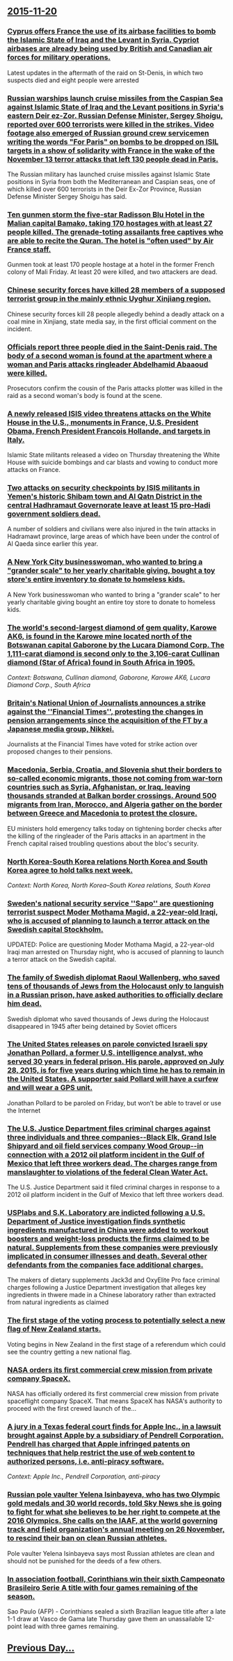 ## [2015-11-20](/news/2015/11/20/index.md)

### [Cyprus offers France the use of its airbase facilities to bomb the Islamic State of Iraq and the Levant in Syria. Cypriot airbases are already being used by British and Canadian air forces for military operations. ](/news/2015/11/20/cyprus-offers-france-the-use-of-its-airbase-facilities-to-bomb-the-islamic-state-of-iraq-and-the-levant-in-syria-cypriot-airbases-are-alrea.md)
Latest updates in the aftermath of the raid on St-Denis, in which two suspects died and eight people were arrested

### [Russian warships launch cruise missiles from the Caspian Sea against Islamic State of Iraq and the Levant positions in Syria's eastern Deir ez-Zor. Russian Defense Minister, Sergey Shoigu, reported over 600 terrorists were killed in the strikes. Video footage also emerged of Russian ground crew servicemen writing the words "For Paris" on bombs to be dropped on ISIL targets in a show of solidarity with France in the wake of the November 13 terror attacks that left 130 people dead in Paris. ](/news/2015/11/20/russian-warships-launch-cruise-missiles-from-the-caspian-sea-against-islamic-state-of-iraq-and-the-levant-positions-in-syria-s-eastern-deir.md)
The Russian military has launched cruise missiles against Islamic State positions in Syria from both the Mediterranean and Caspian seas, one of which killed over 600 terrorists in the Deir Ex-Zor Province, Russian Defense Minister Sergey Shoigu has said.

### [Ten gunmen storm the five-star Radisson Blu Hotel in the Malian capital Bamako, taking 170 hostages with at least 27 people killed. The grenade-toting assailants free captives who are able to recite the Quran. The hotel is "often used" by Air France staff. ](/news/2015/11/20/ten-gunmen-storm-the-five-star-radisson-blu-hotel-in-the-malian-capital-bamako-taking-170-hostages-with-at-least-27-people-killed-the-gren.md)
Gunmen took at least 170 people hostage at a hotel in the former French colony of Mali Friday. At least 20 were killed, and two attackers are dead.

### [Chinese security forces have killed 28 members of a supposed terrorist group in the mainly ethnic Uyghur Xinjiang region. ](/news/2015/11/20/chinese-security-forces-have-killed-28-members-of-a-supposed-terrorist-group-in-the-mainly-ethnic-uyghur-xinjiang-region.md)
Chinese security forces kill 28 people allegedly behind a deadly attack on a coal mine in Xinjiang, state media say, in the first official comment on the incident.

### [ Officials report three people died in the Saint-Denis raid. The body of a second woman is found at the apartment  where a woman and Paris attacks ringleader Abdelhamid Abaaoud were killed. ](/news/2015/11/20/officials-report-three-people-died-in-the-saint-denis-raid-the-body-of-a-second-woman-is-found-at-the-apartment-where-a-woman-and-paris-a.md)
Prosecutors confirm the cousin of the Paris attacks plotter was killed in the raid as a second woman&#039;s body is found at the scene.

### [A newly released ISIS video threatens attacks on the White House in the U.S., monuments in France, U.S. President Obama, French President Francois Hollande, and targets in Italy. ](/news/2015/11/20/a-newly-released-isis-video-threatens-attacks-on-the-white-house-in-the-u-s-monuments-in-france-u-s-president-obama-french-president-fr.md)
Islamic State militants released a video on Thursday threatening the White House with suicide bombings and car blasts and vowing to conduct more attacks on France.

### [Two attacks on security checkpoints by ISIS militants in Yemen's historic Shibam town and Al Qatn District in the central Hadhramaut Governorate leave at least 15 pro-Hadi government soldiers dead. ](/news/2015/11/20/two-attacks-on-security-checkpoints-by-isis-militants-in-yemen-s-historic-shibam-town-and-al-qatn-district-in-the-central-hadhramaut-governo.md)
A number of soldiers and civilians were also injured in the twin attacks in Hadramawt province, large areas of which have been under the control of Al Qaeda since earlier this year.

### [A New York City businesswoman, who wanted to bring a "grander scale" to her yearly charitable giving, bought a toy store's entire inventory to donate to homeless kids. ](/news/2015/11/20/a-new-york-city-businesswoman-who-wanted-to-bring-a-grander-scale-to-her-yearly-charitable-giving-bought-a-toy-store-s-entire-inventory.md)
A New York businesswoman who wanted to bring a &quot;grander scale&quot; to her yearly charitable giving bought an entire toy store to donate to homeless kids.

### [The world's second-largest diamond of gem quality, Karowe AK6, is found  in the Karowe mine located north of the Botswanan capital Gaborone by the Lucara Diamond Corp. The 1,111-carat diamond is second only to the 3,106-carat Cullinan diamond (Star of Africa) found in South Africa in 1905. ](/news/2015/11/20/the-worldas-second-largest-diamond-of-gem-quality-karowe-ak6-is-found-in-the-karowe-mine-located-north-of-the-botswanan-capital-gaboron.md)
_Context: Botswana, Cullinan diamond, Gaborone, Karowe AK6, Lucara Diamond Corp., South Africa_

### [Britain's National Union of Journalists announces a strike against the ''Financial Times'', protesting the changes in pension arrangements since the acquisition of the FT by a Japanese media group, Nikkei. ](/news/2015/11/20/britain-s-national-union-of-journalists-announces-a-strike-against-the-financial-times-protesting-the-changes-in-pension-arrangements-s.md)
Journalists at the Financial Times have voted for strike action over proposed changes to their pensions.

### [Macedonia, Serbia, Croatia, and Slovenia shut their borders to so-called economic migrants, those not coming from war-torn countries such as Syria, Afghanistan, or Iraq, leaving thousands stranded at Balkan border crossings. Around 500 migrants from Iran, Morocco, and Algeria gather on the border between Greece and Macedonia to protest the closure. ](/news/2015/11/20/macedonia-serbia-croatia-and-slovenia-shut-their-borders-to-so-called-economic-migrants-those-not-coming-from-war-torn-countries-such-as.md)
EU ministers hold emergency talks today on tightening border checks after the killing of the ringleader of the Paris attacks in an apartment in the French capital raised troubling questions about the bloc&#039;s security.

### [North Korea-South Korea relations North Korea and South Korea agree to hold talks next week. ](/news/2015/11/20/north-koreaasouth-korea-relations-pnorth-korea-and-south-korea-agree-to-hold-talks-next-week.md)
_Context: North Korea, North Korea–South Korea relations, South Korea_

### [Sweden's national security service ''Sapo'' are questioning terrorist suspect Moder Mothama Magid, a 22-year-old Iraqi, who is accused of planning to launch a terror attack on the Swedish capital Stockholm. ](/news/2015/11/20/sweden-s-national-security-service-sa-po-are-questioning-terrorist-suspect-moder-mothama-magid-a-22-year-old-iraqi-who-is-accused-of-p.md)
UPDATED: Police are questioning Moder Mothama Magid, a 22-year-old Iraqi man arrested on Thursday night, who is accused of planning to launch a terror attack on the Swedish capital.

### [The family of Swedish diplomat Raoul Wallenberg, who saved tens of thousands of Jews from the Holocaust only to languish in a Russian prison, have asked authorities to officially declare him dead. ](/news/2015/11/20/the-family-of-swedish-diplomat-raoul-wallenberg-who-saved-tens-of-thousands-of-jews-from-the-holocaust-only-to-languish-in-a-russian-prison.md)
Swedish diplomat who saved thousands of Jews during the Holocaust disappeared in 1945 after being detained by Soviet officers

### [The United States releases on parole convicted Israeli spy Jonathan Pollard, a former U.S. intelligence analyst, who served 30 years in federal prison. His parole, approved on July 28, 2015, is for five years  during which time he has to remain in the United States. A supporter said Pollard will have a curfew and will wear a GPS unit. ](/news/2015/11/20/the-united-states-releases-on-parole-convicted-israeli-spy-jonathan-pollard-a-former-u-s-intelligence-analyst-who-served-30-years-in-fede.md)
Jonathan Pollard to be paroled on Friday, but won’t be able to travel or use the Internet

### [The U.S. Justice Department files criminal charges against three individuals and three companies--Black Elk, Grand Isle Shipyard and oil field services company Wood Group--in connection with a 2012 oil platform incident in the Gulf of Mexico that left three workers dead. The charges range from manslaughter to violations of the federal Clean Water Act.  ](/news/2015/11/20/the-u-s-justice-department-files-criminal-charges-against-three-individuals-and-three-companies-black-elk-grand-isle-shipyard-and-oil-fie.md)
The U.S. Justice Department said it filed criminal charges in response to a 2012 oil platform incident in the Gulf of Mexico that left three workers dead.

### [USPlabs and S.K. Laboratory are indicted following a U.S. Department of Justice investigation finds synthetic ingredients manufactured in China were added to workout boosters and weight-loss products the firms claimed to be natural.  Supplements from these companies were previously implicated in consumer illnesses and death.  Several other defendants from the companies face additional charges. ](/news/2015/11/20/usplabs-and-s-k-laboratory-are-indicted-following-a-u-s-department-of-justice-investigation-finds-synthetic-ingredients-manufactured-in-ch.md)
The makers of dietary supplements Jack3d and OxyElite Pro face criminal charges following a Justice Department investigation that alleges key ingredients in thwere made in a Chinese laboratory rather than extracted from natural ingredients as claimed

### [The first stage of the voting process to potentially select a new flag of New Zealand starts. ](/news/2015/11/20/the-first-stage-of-the-voting-process-to-potentially-select-a-new-flag-of-new-zealand-starts.md)
Voting begins in New Zealand in the first stage of a referendum which could see the country getting a new national flag.

### [NASA orders its first commercial crew mission from private company SpaceX. ](/news/2015/11/20/nasa-orders-its-first-commercial-crew-mission-from-private-company-spacex.md)
NASA has officially ordered its first commercial crew mission from private spaceflight company SpaceX. That means SpaceX has NASA&#39;s authority to proceed with the first crewed launch of the...

### [A jury in a Texas federal court finds for Apple Inc., in a lawsuit brought against Apple by a subsidiary of Pendrell Corporation. Pendrell has charged that Apple infringed patents on techniques that help restrict the use of web content to authorized persons, i.e. anti-piracy software. ](/news/2015/11/20/a-jury-in-a-texas-federal-court-finds-for-apple-inc-in-a-lawsuit-brought-against-apple-by-a-subsidiary-of-pendrell-corporation-pendrell-h.md)
_Context: Apple Inc., Pendrell Corporation, anti-piracy_

### [Russian pole vaulter Yelena Isinbayeva, who has two Olympic gold medals and 30 world records, told Sky News she is going to fight for what she believes to be her right to compete at the 2016 Olympics. She calls on the IAAF, at the world governing track and field organization's annual meeting on 26 November,  to rescind their ban on clean Russian athletes.  ](/news/2015/11/20/russian-pole-vaulter-yelena-isinbayeva-who-has-two-olympic-gold-medals-and-30-world-records-told-sky-news-she-is-going-to-fight-for-what-s.md)
Pole vaulter Yelena Isinbayeva says most Russian athletes are clean and should not be punished for the deeds of a few others.

### [In association football, Corinthians win their sixth Campeonato Brasileiro Serie A title with four games remaining of the season. ](/news/2015/11/20/in-association-football-corinthians-win-their-sixth-campeonato-brasileiro-sa-c-rie-a-title-with-four-games-remaining-of-the-season.md)
Sao Paulo (AFP) - Corinthians sealed a sixth Brazilian league title after a late 1-1 draw at Vasco de Gama late Thursday gave them an unassailable 12-point lead with three games remaining.

## [Previous Day...](/news/2015/11/19/index.md)

